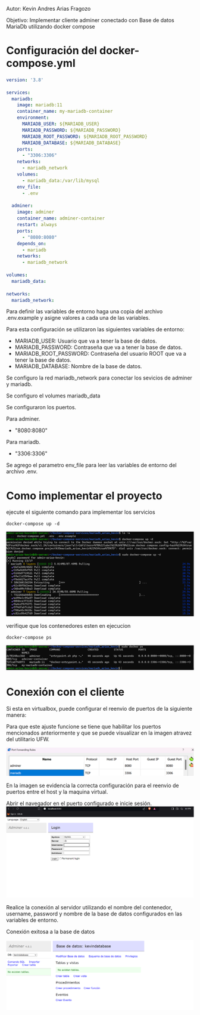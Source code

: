 Autor: Kevin Andres Arias Fragozo

Objetivo: Implementar cliente adminer conectado con Base de datos MariaDb utilizando docker compose

# Configuración del docker-compose.yml

```yml
version: '3.8'

services:
  mariadb:
    image: mariadb:11
    container_name: my-mariadb-container
    environment:
      MARIADB_USER: ${MARIADB_USER}
      MARIADB_PASSWORD: ${MARIADB_PASSWORD}
      MARIADB_ROOT_PASSWORD: ${MARIADB_ROOT_PASSWORD}
      MARIADB_DATABASE: ${MARIADB_DATABASE}
    ports:
      - "3306:3306"
    networks:
      - mariadb_network
    volumes:
      - mariadb_data:/var/lib/mysql
    env_file:
      - .env

  adminer:
    image: adminer
    container_name: adminer-container
    restart: always
    ports:
      - "8080:8080"  
    depends_on:
      - mariadb
    networks:
      - mariadb_network

volumes:
  mariadb_data:

networks:
  mariadb_network:
```
Para definir las variables de entorno haga una copia del archivo .env.example y asigne valores a cada una de las variables.

Para esta configuración se utilizaron las siguientes variables de entorno:
- MARIADB_USER: Usuario que va a tener la base de datos.
- MARIADB_PASSWORD: Contraseña que va a tener la base de datos.
- MARIADB_ROOT_PASSWORD: Contraseña del usuario ROOT que va a tener la base de datos.
- MARIADB_DATABASE: Nombre de la base de datos.

Se configuro la red mariadb_network para conectar los sevicios de adminer y mariadb.

Se configuro el volumes mariadb_data

Se configuraron los puertos.

Para adminer.
 - "8080:8080" 

Para mariadb.
- "3306:3306"

Se agrego el parametro env_file para leer las variables de entorno del archivo .env.

# Como implementar el proyecto
ejecute el siguiente comando para implementar los servicios
```shell
docker-compose up -d
```
![alt text](image-1.png)

verifique que los contenedores esten en ejecucion
```
docker-compose ps
```

![alt text](image-2.png)


# Conexión con el cliente
Si esta en virtualbox, puede configurar el reenvio de puertos de la siguiente manera:

Para que este ajuste funcione se tiene que habilitar los puertos mencionados anteriormente y que se puede visualizar en la imagen atravez del utilitario UFW.

![alt text](image-3.png)

En la imagen se evidencia la correcta configuración para el reenvio de puertos entre el host y la maquina
virtual.

Abrir el navegador en el puerto configurado e inicie sesión.
![alt text](image-4.png)

Realice la conexión al servidor utilizando el nombre del contenedor, username, password y nombre de la base de datos configurados en las variables de entorno.

Conexión exitosa a la base de datos

![alt text](image-5.png)

